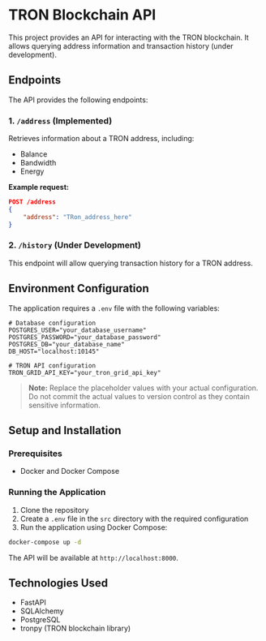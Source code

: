 # TRON Blockchain API

This project provides an API for interacting with the TRON blockchain. It allows querying address information and transaction history (under development).

## Endpoints

The API provides the following endpoints:

### 1. `/address` (Implemented)

Retrieves information about a TRON address, including:
- Balance
- Bandwidth
- Energy

**Example request:**
```json
POST /address
{
    "address": "TRon_address_here"
}
```

### 2. `/history` (Under Development)

This endpoint will allow querying transaction history for a TRON address.

## Environment Configuration

The application requires a `.env` file with the following variables:

```
# Database configuration
POSTGRES_USER="your_database_username"
POSTGRES_PASSWORD="your_database_password"
POSTGRES_DB="your_database_name"
DB_HOST="localhost:10145"

# TRON API configuration
TRON_GRID_API_KEY="your_tron_grid_api_key"
```

> **Note:** Replace the placeholder values with your actual configuration. Do not commit the actual values to version control as they contain sensitive information.

## Setup and Installation

### Prerequisites

- Docker and Docker Compose

### Running the Application

1. Clone the repository
2. Create a `.env` file in the `src` directory with the required configuration
3. Run the application using Docker Compose:

```bash
docker-compose up -d
```

The API will be available at `http://localhost:8000`.

## Technologies Used

- FastAPI
- SQLAlchemy
- PostgreSQL
- tronpy (TRON blockchain library)